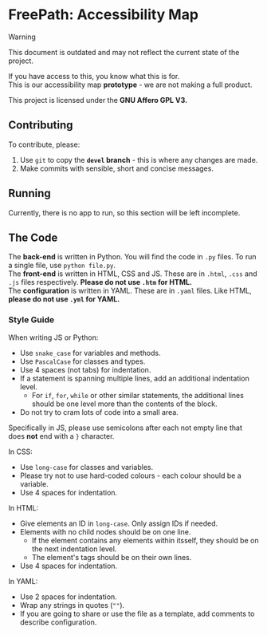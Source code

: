 # FreePath: Accessibility Map

> [!WARNING]
> This document is outdated and may not reflect the current state of the project.

If you have access to this, you know what this is for.  
This is our accessibility map **prototype** - we are not making a full product.  

This project is licensed under the **GNU Affero GPL V3.**

## Contributing
To contribute, please:
1. Use `git` to copy the **`devel` branch** - this is where any changes are made.
2. Make commits with sensible, short and concise messages.

## Running
Currently, there is no app to run, so this section will be left incomplete.  

## The Code
The **back-end** is written in Python. You will find the code in `.py` files. To run a single file, use `python file.py`.  
The **front-end** is written in HTML, CSS and JS. These are in `.html`, `.css` and `.js` files respectively. **Please do not use `.htm` for HTML.**  
The **configuration** is written in YAML. These are in `.yaml` files. Like HTML, **please do not use `.yml` for YAML.**

### Style Guide
When writing JS or Python:
- Use `snake_case` for variables and methods.
- Use `PascalCase` for classes and types.
- Use 4 spaces (not tabs) for indentation.
- If a statement is spanning multiple lines, add an additional indentation level.
    - For `if`, `for`, `while` or other similar statements, the additional lines should be one level more than the contents of the block.
- Do not try to cram lots of code into a small area.

Specifically in JS, please use semicolons after each not empty line that does **not** end with a `}` character.

In CSS:
- Use `long-case` for classes and variables.
- Please try not to use hard-coded colours - each colour should be a variable.
- Use 4 spaces for indentation.

In HTML:
- Give elements an ID in `long-case`. Only assign IDs if needed.
- Elements with no child nodes should be on one line.
    - If the element contains any elements within itsself, they should be on the next indentation level.
    - The element's tags should be on their own lines.
- Use 4 spaces for indentation.

In YAML:
- Use 2 spaces for indentation.
- Wrap any strings in quotes (`""`).
- If you are going to share or use the file as a template, add comments to describe configuration.
